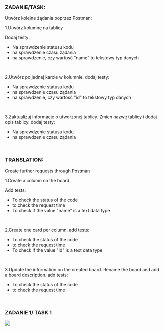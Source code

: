 <h3>ZADANIE/TASK:</h3>
<p>Utwórz kolejne żądania poprzez Postman:</p>
<p>1.Utwórz kolumnę na tablicy </p>
<p>Dodaj testy:</p>
<ul>
  <li>Na sprawdzenie statusu kodu</li>
  <li>na sprawdzenie czasu żądania</li>
  <li>na sprawdzenie, czy wartosć "name" to tekstowy typ danych</li>
</ul>
<br>
<p>2.Utwórz po jednej karcie w kolumnie, dodaj testy: </p>
<ul>
  <li>Na sprawdzenie statusu kodu</li>
  <li>na sprawdzenie czasu żądania</li>
  <li>na sprawdzenie, czy wartosć "id" to tekstowy typ danych</li>
</ul>
<br>
<p>3.Zaktualizuj informacje o utworzonej tablicy. Zmień nazwę tablicy i dodaj opis tablicy. dodaj testy:</p>
<ul>
  <li>Na sprawdzenie statusu kodu</li>
  <li>na sprawdzenie czasu żądania</li>
</ul>
<br>
<h3>TRANSLATION:</h3>
<p>Create further requests through Postman</p>
<p>1.Create a column on the board </p>
<p>Add tests:</p>
<ul>
  <li>To check the status of the code</li>
  <li>to check the request time</li>
  <li>To check if the value "name" is a text data type</li>
</ul>
<br>
<p>2.Create one card per column, add tests: </p>
<ul>
 <li>To check the status of the code</li>
  <li>to check the request time</li>
  <li>To check if the value "id" is a text data type</li>
</ul>
<br>
<p>3.Update the information on the created board. Rename the board and add a board description. add tests:</p>
<ul>
  <li>To check the status of the code</li>
  <li>to check the request time</li>
</ul>
<br>
<h3>ZADANIE 1/ TASK 1</h3>
<img src="POSTMAN1.jpg">
